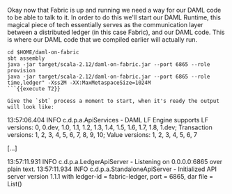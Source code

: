 Okay now that Fabric is up and running we need a way for our DAML code to be able to talk to it. In order to do this we'll start our DAML Runtime, this magical piece of tech essentially serves as the communication layer between a distributed ledger (in this case Fabric), and our DAML code. This is where our DAML code that we compiled earlier will actually run.

```
cd $HOME/daml-on-fabric
sbt assembly
java -jar target/scala-2.12/daml-on-fabric.jar --port 6865 --role provision
java -jar target/scala-2.12/daml-on-fabric.jar --port 6865 --role time,ledger" -Xss2M -XX:MaxMetaspaceSize=1024M
```{{execute T2}}

Give the `sbt` process a moment to start, when it's ready the output will look like:

```
13:57:06.404 INFO  c.d.p.a.ApiServices - DAML LF Engine supports LF versions: 0, 0.dev, 1.0, 1.1, 1.2, 1.3, 1.4, 1.5, 1.6, 1.7, 1.8, 1.dev; Transaction versions: 1, 2, 3, 4, 5, 6, 7, 8, 9, 10; Value versions: 1, 2, 3, 4, 5, 6, 7

[\.\.\.]

13:57:11.931 INFO  c.d.p.a.LedgerApiServer - Listening on 0.0.0.0:6865 over plain text.
13:57:11.934 INFO  c.d.p.a.StandaloneApiServer - Initialized API server version 1.1.1 with ledger-id = fabric-ledger, port = 6865, dar file = List()
```